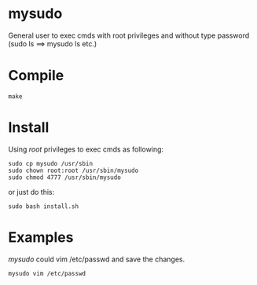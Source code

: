 # mysudo
General user to exec cmds with root privileges and without type password (sudo ls  ==> mysudo ls  etc.)

# Compile
```
make

```

# Install
Using *root* privileges to exec cmds as following:
```
sudo cp mysudo /usr/sbin
sudo chown root:root /usr/sbin/mysudo
sudo chmod 4777 /usr/sbin/mysudo

```
or just do this:
```
sudo bash install.sh
```

# Examples
*mysudo* could vim /etc/passwd and save the changes.
```
mysudo vim /etc/passwd

```
